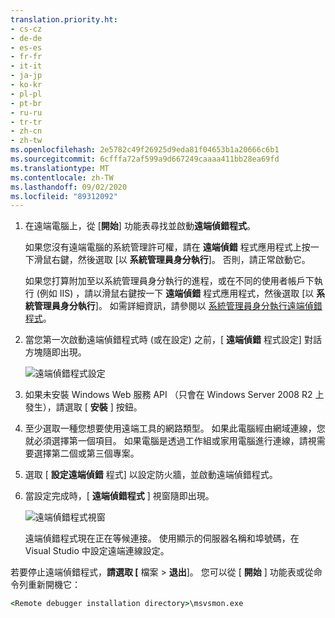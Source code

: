 ```yaml
---
translation.priority.ht:
- cs-cz
- de-de
- es-es
- fr-fr
- it-it
- ja-jp
- ko-kr
- pl-pl
- pt-br
- ru-ru
- tr-tr
- zh-cn
- zh-tw
ms.openlocfilehash: 2e5782c49f26925d9eda81f04653b1a20666c6b1
ms.sourcegitcommit: 6cfffa72af599a9d667249caaaa411bb28ea69fd
ms.translationtype: MT
ms.contentlocale: zh-TW
ms.lasthandoff: 09/02/2020
ms.locfileid: "89312092"
---
```

1. 在遠端電腦上，從 [**開始**] 功能表尋找並啟動**遠端偵錯程式**。 
   
   如果您沒有遠端電腦的系統管理許可權，請在 **遠端偵錯** 程式應用程式上按一下滑鼠右鍵，然後選取 [以 **系統管理員身分執行**]。 否則，請正常啟動它。

   如果您打算附加至以系統管理員身分執行的進程，或在不同的使用者帳戶下執行 (例如 IIS) ，請以滑鼠右鍵按一下 **遠端偵錯** 程式應用程式，然後選取 [以 **系統管理員身分執行**]。 如需詳細資訊，請參閱以 [系統管理員身分執行遠端偵錯程式](../remote-debugging-errors-and-troubleshooting.md#run-the-remote-debugger-as-an-administrator)。
   
1. 當您第一次啟動遠端偵錯程式時 (或在設定) 之前，[ **遠端偵錯** 程式設定] 對話方塊隨即出現。  
  
    ![遠端偵錯程式設定](../media/remotedebuggerconfwizardpage.png "遠端偵錯程式設定")  
  
1. 如果未安裝 Windows Web 服務 API （只會在 Windows Server 2008 R2 上發生），請選取 [ **安裝** ] 按鈕。  
  
1. 至少選取一種您想要使用遠端工具的網路類型。 如果此電腦經由網域連線，您就必須選擇第一個項目。 如果電腦是透過工作組或家用電腦進行連線，請視需要選擇第二個或第三個專案。  
  
1. 選取 [ **設定遠端偵錯** 程式] 以設定防火牆，並啟動遠端偵錯程式。  
  
1. 當設定完成時，[ **遠端偵錯程式** ] 視窗隨即出現。
  
    ![遠端偵錯程式視窗](../media/remotedebuggerwindow.png "遠端偵錯程式視窗")
  
    遠端偵錯程式現在正在等候連接。 使用顯示的伺服器名稱和埠號碼，在 Visual Studio 中設定遠端連線設定。  
  
若要停止遠端偵錯程式，**請選取 [** 檔案  >  **退出**]。 您可以從 [ **開始** ] 功能表或從命令列重新開機它：  
  
```cmd
<Remote debugger installation directory>\msvsmon.exe
```
